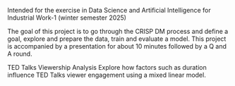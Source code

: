 
Intended for the exercise in Data Science and Artificial Intelligence for Industrial Work-1 (winter semester 2025)

The goal of this project is to go through the CRISP DM process and define a 
goal, explore and prepare the data, train and
evaluate a model. This project is accompanied by a presentation for about 10 minutes followed by a Q and A round.

TED Talks Viewership Analysis
Explore how factors such as duration influence TED Talks viewer
engagement using a mixed linear model.
